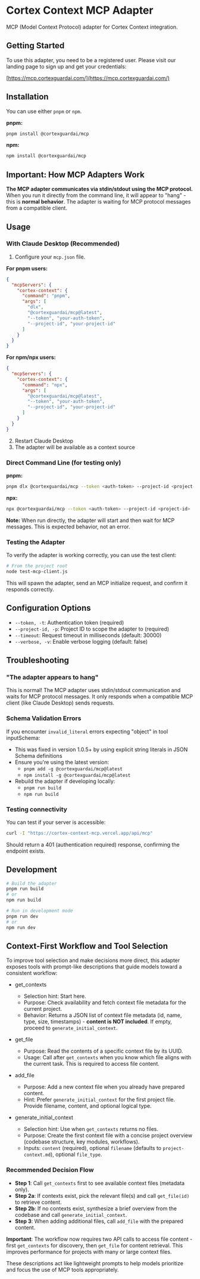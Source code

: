 # Cortex Context MCP Adapter

MCP (Model Context Protocol) adapter for Cortex Context integration.

## Getting Started

To use this adapter, you need to be a registered user. Please visit our landing page to sign up and get your credentials:

[https://mcp.cortexguardai.com/](https://mcp.cortexguardai.com/)

## Installation

You can use either `pnpm` or `npm`.

**pnpm:**
```bash
pnpm install @cortexguardai/mcp
```

**npm:**
```bash
npm install @cortexguardai/mcp
```

## Important: How MCP Adapters Work

**The MCP adapter communicates via stdin/stdout using the MCP protocol.** When you run it directly from the command line, it will appear to "hang" - this is **normal behavior**. The adapter is waiting for MCP protocol messages from a compatible client.

## Usage

### With Claude Desktop (Recommended)

1. Configure your `mcp.json` file.

**For pnpm users:**
```json
{
  "mcpServers": {
    "cortex-context": {
      "command": "pnpm",
      "args": [
        "dlx",
        "@cortexguardai/mcp@latest",
        "--token", "your-auth-token",
        "--project-id", "your-project-id"
      ]
    }
  }
}
```

**For npm/npx users:**
```json
{
  "mcpServers": {
    "cortex-context": {
      "command": "npx",
      "args": [
        "@cortexguardai/mcp@latest",
        "--token", "your-auth-token",
        "--project-id", "your-project-id"
      ]
    }
  }
}
```

2. Restart Claude Desktop
3. The adapter will be available as a context source

### Direct Command Line (for testing only)

**pnpm:**
```bash
pnpm dlx @cortexguardai/mcp --token <auth-token> --project-id <project-id>
```

**npx:**
```bash
npx @cortexguardai/mcp --token <auth-token> --project-id <project-id>
```

**Note:** When run directly, the adapter will start and then wait for MCP messages. This is expected behavior, not an error.

### Testing the Adapter

To verify the adapter is working correctly, you can use the test client:

```bash
# From the project root
node test-mcp-client.js
```

This will spawn the adapter, send an MCP initialize request, and confirm it responds correctly.

## Configuration Options

- `--token, -t`: Authentication token (required) 
- `--project-id, -p`: Project ID to scope the adapter to (required)
- `--timeout`: Request timeout in milliseconds (default: 30000)
- `--verbose, -v`: Enable verbose logging (default: false)

## Troubleshooting

### "The adapter appears to hang"

This is normal! The MCP adapter uses stdin/stdout communication and waits for MCP protocol messages. It only responds when a compatible MCP client (like Claude Desktop) sends requests.

### Schema Validation Errors

If you encounter `invalid_literal` errors expecting "object" in tool inputSchema:
- This was fixed in version 1.0.5+ by using explicit string literals in JSON Schema definitions
- Ensure you're using the latest version:
  - `pnpm add -g @cortexguardai/mcp@latest`
  - `npm install -g @cortexguardai/mcp@latest`
- Rebuild the adapter if developing locally:
  - `pnpm run build`
  - `npm run build`

### Testing connectivity

You can test if your server is accessible:

```bash
curl -I "https://cortex-context-mcp.vercel.app/api/mcp"
```

Should return a 401 (authentication required) response, confirming the endpoint exists.

## Development

```bash
# Build the adapter
pnpm run build
# or
npm run build

# Run in development mode
pnpm run dev
# or
npm run dev
```

## Context-First Workflow and Tool Selection

To improve tool selection and make decisions more direct, this adapter exposes tools with prompt-like descriptions that guide models toward a consistent workflow:

- get_contexts
  - Selection hint: Start here.
  - Purpose: Check availability and fetch context file metadata for the current project.
  - Behavior: Returns a JSON list of context file metadata (id, name, type, size, timestamps) - **content is NOT included**. If empty, proceed to `generate_initial_context`.

- get_file
  - Purpose: Read the contents of a specific context file by its UUID.
  - Usage: Call after `get_contexts` when you know which file aligns with the current task. This is required to access file content.

- add_file
  - Purpose: Add a new context file when you already have prepared content.
  - Hint: Prefer `generate_initial_context` for the first project file. Provide filename, content, and optional logical type.

- generate_initial_context
  - Selection hint: Use when `get_contexts` returns no files.
  - Purpose: Create the first context file with a concise project overview (codebase structure, key modules, workflows).
  - Inputs: `content` (required), optional `filename` (defaults to `project-context.md`), optional `file_type`.

### Recommended Decision Flow

- **Step 1**: Call `get_contexts` first to see available context files (metadata only).
- **Step 2a**: If contexts exist, pick the relevant file(s) and call `get_file(id)` to retrieve content.
- **Step 2b**: If no contexts exist, synthesize a brief overview from the codebase and call `generate_initial_context`.
- **Step 3**: When adding additional files, call `add_file` with the prepared content.

**Important**: The workflow now requires two API calls to access file content - first `get_contexts` for discovery, then `get_file` for content retrieval. This improves performance for projects with many or large context files.

These descriptions act like lightweight prompts to help models prioritize and focus the use of MCP tools appropriately.